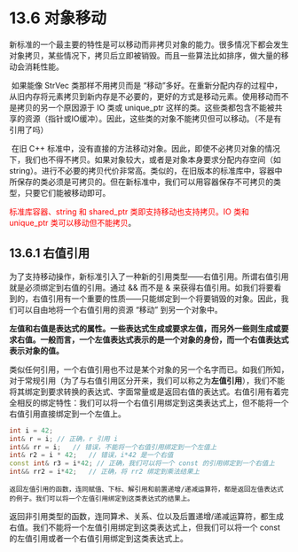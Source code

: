 # 13.6 对象移动

​	新标准的一个最主要的特性是可以移动而非拷贝对象的能力。很多情况下都会发生对象拷贝，某些情况下，拷贝后立即被销毁。而且一些算法比如排序，做大量的移动会消耗性能。

​	如果能像 StrVec 类那样不用拷贝而是 “移动”多好。在重新分配内存的过程中，从旧内存将元素拷贝到新内存是不必要的，更好的方式是移动元素。使用移动而不是拷贝的另一个原因源于 IO 类或 unique_ptr 这样的类。这些类都包含不能被共享的资源（指针或IO缓冲）。因此，这些类的对象不能拷贝但可以移动。（不是有引用了吗）

​	在旧 C++ 标准中，没有直接的方法移动对象。因此，即使不必拷贝对象的情况下，我们也不得不拷贝。如果对象较大，或者是对象本身要求分配内存空间（如 string）。进行不必要的拷贝代价非常高。类似的，在旧版本的标准库中，容器中所保存的类必须是可拷贝的。但在新标准中，我们可以用容器保存不可拷贝的类型，只要它们能被移动即可。

<font color='red'> 标准库容器、string 和 shared_ptr 类即支持移动也支持拷贝。IO 类和 unique_ptr 类可以移动但不能拷贝</font>。

## 13.6.1 右值引用

​	为了支持移动操作，新标准引入了一种新的引用类型——右值引用。所谓右值引用就是必须绑定到右值的引用。通过 && 而不是 & 来获得右值引用。如我们将要看到的，右值引用有一个重要的性质——只能绑定到一个将要销毁的对象。因此，我们可以自由地将一个右值引用的资源 “移动” 到另一个对象中。

​	**左值和右值是表达式的属性。一些表达式生成或要求左值，而另外一些则生成或要求右值。一般而言，一个左值表达式表示的是一个对象的身份，而一个右值表达式表示对象的值。**

​	类似任何引用，一个右值引用也不过是某个对象的另一个名字而已。如我们所知，对于常规引用（为了与右值引用区分开来，我们可以称之为**左值引用**），我们不能将其绑定到要求转换的表达式、字面常量或是返回右值的表达式。右值引用有着完全相反的绑定特性：我们可以将一个右值引用绑定到这类表达式上，但不能将一个右值引用直接绑定到一个左值上。

```c++
int i = 42;
int& r = i;	// 正确，r 引用 i
int&& rr = i;	// 错误，不能将一个右值引用绑定到一个左值上
int& r2 = i * 42;	// 错误，i*42 是一个右值
const int& r3 = i*42; // 正确，我们可以将一个 const 的引用绑定到一个右值上
int&& rr2 = i*42;	// 正确，将 rr2 绑定到乘法结果上
```

 	返回左值引用的函数，连同赋值、下标、解引用和前置递增/递减运算符，都是返回左值表达式的例子。我们可以将一个左值引用绑定到这类表达式的结果上。

​	返回非引用类型的函数，连同算术、关系、位以及后置递增/递减运算符，都生成右值。我们不能将一个左值引用绑定到这类表达式上，但我们可以将一个 const 的左值引用或者一个右值引用绑定到这类表达式上。                                                                                                                                                                                                                                                                                                                                                                                                                                                                                                                                                                                                                                                                                                                                                                                                                                                                                                                                                                                                                                                                                                                                                                                                                                                                                                                                                                                                                                                                                                                                                                                   

